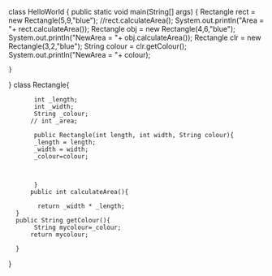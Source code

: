class HelloWorld {
    public static void main(String[] args) {
       Rectangle rect = new Rectangle(5,9,"blue");
       //rect.calculateArea();
       System.out.println("Area = "+ rect.calculateArea());
           Rectangle obj = new Rectangle(4,6,"blue");
           System.out.println("NewArea = "+ obj.calculateArea());
           Rectangle clr = new Rectangle(3,2,"blue");
            String colour = clr.getColour();
           System.out.println("NewArea = "+ colour);
       
    }
}
class Rectangle{
            
           int _length;
           int _width;
           String _colour;
          // int _area;
           
           public Rectangle(int length, int width, String colour){
           _length = length;
           _width = width;
           _colour=colour;
           
           
              
           }
          public int calculateArea(){
         
            return _width * _length;
      }
      public String getColour(){
           String mycolour=_colour;
          return mycolour;
          
      }
}

